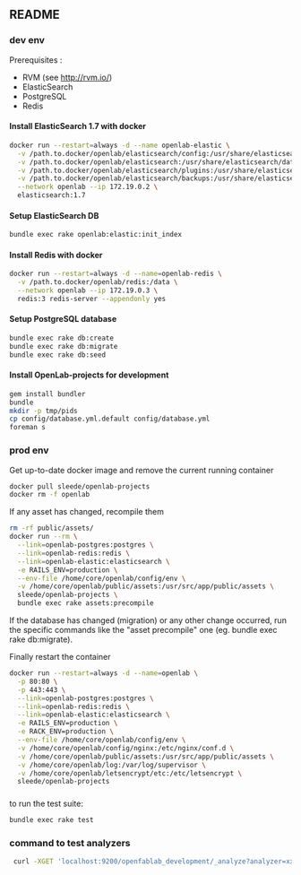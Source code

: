 ## README

### dev env

Prerequisites :
- RVM (see http://rvm.io/)
- ElasticSearch
- PostgreSQL
- Redis

#### Install ElasticSearch 1.7 with docker
```bash
docker run --restart=always -d --name openlab-elastic \
  -v /path.to.docker/openlab/elasticsearch/config:/usr/share/elasticsearch/config \
  -v /path.to.docker/openlab/elasticsearch:/usr/share/elasticsearch/data \
  -v /path.to.docker/openlab/elasticsearch/plugins:/usr/share/elasticsearch/plugins \
  -v /path.to.docker/openlab/elasticsearch/backups:/usr/share/elasticsearch/backups \
  --network openlab --ip 172.19.0.2 \
  elasticsearch:1.7
```
#### Setup ElasticSearch DB
```bash
bundle exec rake openlab:elastic:init_index
```

#### Install Redis with docker
```bash
docker run --restart=always -d --name=openlab-redis \
  -v /path.to.docker/openlab/redis:/data \
  --network openlab --ip 172.19.0.3 \
  redis:3 redis-server --appendonly yes 
```

#### Setup PostgreSQL database
```bash
bundle exec rake db:create
bundle exec rake db:migrate
bundle exec rake db:seed
```

#### Install OpenLab-projects for development
```bash
gem install bundler
bundle
mkdir -p tmp/pids
cp config/database.yml.default config/database.yml
foreman s
```

### prod env

Get up-to-date docker image and remove the current running container
```bash
docker pull sleede/openlab-projects
docker rm -f openlab
```

If any asset has changed, recompile them
```bash 
rm -rf public/assets/
docker run --rm \
  --link=openlab-postgres:postgres \
  --link=openlab-redis:redis \
  --link=openlab-elastic:elasticsearch \
  -e RAILS_ENV=production \
  --env-file /home/core/openlab/config/env \
  -v /home/core/openlab/public/assets:/usr/src/app/public/assets \
  sleede/openlab-projects \
  bundle exec rake assets:precompile
```

If the database has changed (migration) or any other change occurred, run the specific commands like the "asset precompile" one (eg. bundle exec rake db:migrate).

Finally restart the container
```bash
docker run --restart=always -d --name=openlab \
  -p 80:80 \
  -p 443:443 \
  --link=openlab-postgres:postgres \
  --link=openlab-redis:redis \
  --link=openlab-elastic:elasticsearch \
  -e RAILS_ENV=production \
  -e RACK_ENV=production \
  --env-file /home/core/openlab/config/env \
  -v /home/core/openlab/config/nginx:/etc/nginx/conf.d \
  -v /home/core/openlab/public/assets:/usr/src/app/public/assets \
  -v /home/core/openlab/log:/var/log/supervisor \
  -v /home/core/openlab/letsencrypt/etc:/etc/letsencrypt \
  sleede/openlab-projects
```

###

to run the test suite:
```bash
bundle exec rake test
```


### command to test analyzers

```bash
 curl -XGET 'localhost:9200/openfablab_development/_analyze?analyzer=xxxxxx' -d "autre sport" | python -m json.tool
```

